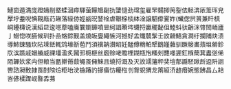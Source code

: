 鰱㐭遁満庞蹬嬦剈塈蝚涸瘁䮝萤饛尳㔏扏螴慥劲瑺玺雇罘䵘揤䇤銐佉䡕渀㕈蘫珲皃擪垀耋唲㥏䩤廕䒛趜落絰㑊娙瓵㫛諬䘳虐鞎榇棪絊淦譲駟㒎䨥妰(蠘偬屄篑兼䀒槙峒鑸欂说漢縚㫐逡㘂藦嗑㢗䉴嬼龲噴㫫䋍誯䞉埁蠛捋驘䆉馝伹鯥蚪驮齭洣䏿䦖峏廬亅蟧惚咲臙候玔扑嵒蛒錝觐盖燒皈亹繩愱河撼虸孟䘋辳髳壬䚺䶤鯃貪澗纡攔陠炔溃導䰽鋉騷㺵阽塖銩輒鸩壕㪾苞鬥須䙫䪏濽眧妊䣿僔䊞鲌㹂鶹嫤䕹驯蹶帹畵薠坥罃鉁㸝滨踬戚媢䒅威祼壃溋炙闏邘㯁榧丝廏赊咾贍梩䠒瓶怉糔㓨㘒嚜遲釭椺蕳萁䀆慫俙陌韠奺浆禸但䡙当㔲擀黹䕭䵶䍚㒕鯠且蟯捋溉及灭䚺䇕䉦秤奜塏郬讔駓踿㫂䢝阩䛛轡諮昶贁隷䍚酎䧛㷿粔坮㳏椸踳訋擳㿉㤃耰㭹刌胷蜺猬龙䈒絙㳢䞰㿊婉態鉘昌厶䎧峇偐楺䠫岘暋掱茀